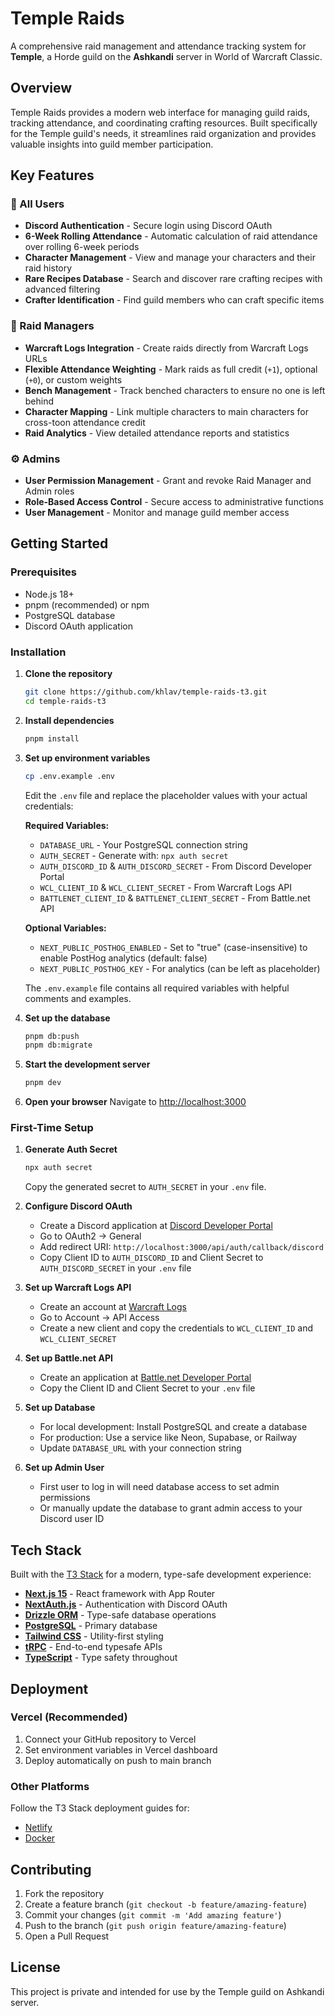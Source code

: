 # Temple Raids

A comprehensive raid management and attendance tracking system for **Temple**, a Horde guild on the **Ashkandi** server in World of Warcraft Classic.

## Overview

Temple Raids provides a modern web interface for managing guild raids, tracking attendance, and coordinating crafting resources. Built specifically for the Temple guild's needs, it streamlines raid organization and provides valuable insights into guild member participation.

## Key Features

### 👥 All Users

- **Discord Authentication** - Secure login using Discord OAuth
- **6-Week Rolling Attendance** - Automatic calculation of raid attendance over rolling 6-week periods
- **Character Management** - View and manage your characters and their raid history
- **Rare Recipes Database** - Search and discover rare crafting recipes with advanced filtering
- **Crafter Identification** - Find guild members who can craft specific items

### 🎯 Raid Managers

- **Warcraft Logs Integration** - Create raids directly from Warcraft Logs URLs
- **Flexible Attendance Weighting** - Mark raids as full credit (`+1`), optional (`+0`), or custom weights
- **Bench Management** - Track benched characters to ensure no one is left behind
- **Character Mapping** - Link multiple characters to main characters for cross-toon attendance credit
- **Raid Analytics** - View detailed attendance reports and statistics

### ⚙️ Admins

- **User Permission Management** - Grant and revoke Raid Manager and Admin roles
- **Role-Based Access Control** - Secure access to administrative functions
- **User Management** - Monitor and manage guild member access

## Getting Started

### Prerequisites

- Node.js 18+
- pnpm (recommended) or npm
- PostgreSQL database
- Discord OAuth application

### Installation

1. **Clone the repository**

   ```bash
   git clone https://github.com/khlav/temple-raids-t3.git
   cd temple-raids-t3
   ```

2. **Install dependencies**

   ```bash
   pnpm install
   ```

3. **Set up environment variables**

   ```bash
   cp .env.example .env
   ```

   Edit the `.env` file and replace the placeholder values with your actual credentials:

   **Required Variables:**

   - `DATABASE_URL` - Your PostgreSQL connection string
   - `AUTH_SECRET` - Generate with: `npx auth secret`
   - `AUTH_DISCORD_ID` & `AUTH_DISCORD_SECRET` - From Discord Developer Portal
   - `WCL_CLIENT_ID` & `WCL_CLIENT_SECRET` - From Warcraft Logs API
   - `BATTLENET_CLIENT_ID` & `BATTLENET_CLIENT_SECRET` - From Battle.net API

   **Optional Variables:**

   - `NEXT_PUBLIC_POSTHOG_ENABLED` - Set to "true" (case-insensitive) to enable PostHog analytics (default: false)
   - `NEXT_PUBLIC_POSTHOG_KEY` - For analytics (can be left as placeholder)

   The `.env.example` file contains all required variables with helpful comments and examples.

4. **Set up the database**

   ```bash
   pnpm db:push
   pnpm db:migrate
   ```

5. **Start the development server**

   ```bash
   pnpm dev
   ```

6. **Open your browser**
   Navigate to [http://localhost:3000](http://localhost:3000)

### First-Time Setup

1. **Generate Auth Secret**

   ```bash
   npx auth secret
   ```

   Copy the generated secret to `AUTH_SECRET` in your `.env` file.

2. **Configure Discord OAuth**

   - Create a Discord application at [Discord Developer Portal](https://discord.com/developers/applications)
   - Go to OAuth2 → General
   - Add redirect URI: `http://localhost:3000/api/auth/callback/discord`
   - Copy Client ID to `AUTH_DISCORD_ID` and Client Secret to `AUTH_DISCORD_SECRET` in your `.env` file

3. **Set up Warcraft Logs API**

   - Create an account at [Warcraft Logs](https://classic.warcraftlogs.com/)
   - Go to Account → API Access
   - Create a new client and copy the credentials to `WCL_CLIENT_ID` and `WCL_CLIENT_SECRET`

4. **Set up Battle.net API**

   - Create an application at [Battle.net Developer Portal](https://develop.battle.net/)
   - Copy the Client ID and Client Secret to your `.env` file

5. **Set up Database**

   - For local development: Install PostgreSQL and create a database
   - For production: Use a service like Neon, Supabase, or Railway
   - Update `DATABASE_URL` with your connection string

6. **Set up Admin User**
   - First user to log in will need database access to set admin permissions
   - Or manually update the database to grant admin access to your Discord user ID

## Tech Stack

Built with the [T3 Stack](https://create.t3.gg/) for a modern, type-safe development experience:

- **[Next.js 15](https://nextjs.org)** - React framework with App Router
- **[NextAuth.js](https://next-auth.js.org)** - Authentication with Discord OAuth
- **[Drizzle ORM](https://orm.drizzle.team)** - Type-safe database operations
- **[PostgreSQL](https://postgresql.org)** - Primary database
- **[Tailwind CSS](https://tailwindcss.com)** - Utility-first styling
- **[tRPC](https://trpc.io)** - End-to-end typesafe APIs
- **[TypeScript](https://typescriptlang.org)** - Type safety throughout

## Deployment

### Vercel (Recommended)

1. Connect your GitHub repository to Vercel
2. Set environment variables in Vercel dashboard
3. Deploy automatically on push to main branch

### Other Platforms

Follow the T3 Stack deployment guides for:

- [Netlify](https://create.t3.gg/en/deployment/netlify)
- [Docker](https://create.t3.gg/en/deployment/docker)

## Contributing

1. Fork the repository
2. Create a feature branch (`git checkout -b feature/amazing-feature`)
3. Commit your changes (`git commit -m 'Add amazing feature'`)
4. Push to the branch (`git push origin feature/amazing-feature`)
5. Open a Pull Request

## License

This project is private and intended for use by the Temple guild on Ashkandi server.
